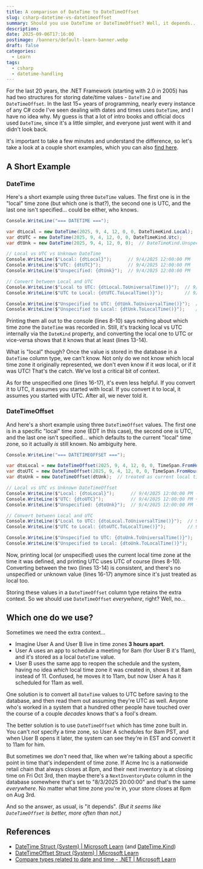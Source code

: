 ```yaml
---
title: A comparison of DateTime to DateTimeOffset
slug: csharp-datetime-vs-datetimeoffset
summary: Should you use DateTime or DateTimeOffset? Well, it depends...
description:
date: 2025-09-06T17:16:00
postimage: /banners/default-learn-banner.webp
draft: false
categories:
  - Learn
tags:
  - csharp
  - datetime-handling
---
```

For the last 20 years, the .NET Framework (starting with 2.0 in 2005) has had two structures for storing date/time values - `DateTime` and `DateTimeOffset`. In the last 15+ years of programming, nearly every instance of any C# code I've seen dealing with dates and times uses `DateTime`, and I have no idea why. My guess is that a lot of intro books and official docs used `DateTime`, since it's a little simpler, and everyone just went with it and didn't look back.

It's important to take a few minutes and understand the difference, so let's take a look at a couple short examples, which you can also [find here](https://dotnetfiddle.net/tyxO1X).

## A Short Example

### DateTime

Here's a short example using three `DateTime` values. The first one is in the "local" time zone (but which one is that?), the second one is UTC, and the last one isn't specified... could be either, who knows.

```csharp
Console.WriteLine("=== DATETIME ===");

var dtLocal = new DateTime(2025, 9, 4, 12, 0, 0, DateTimeKind.Local);
var dtUTC = new DateTime(2025, 9, 4, 12, 0, 0, DateTimeKind.Utc);
var dtUnk = new DateTime(2025, 9, 4, 12, 0, 0);  // DateTimeKind.Unspecified

// Local vs UTC vs Unknown DateTime
Console.WriteLine($"Local: {dtLocal}");      // 9/4/2025 12:00:00 PM
Console.WriteLine($"UTC: {dtUTC}");          // 9/4/2025 12:00:00 PM
Console.WriteLine($"Unspecified: {dtUnk}");  // 9/4/2025 12:00:00 PM

// Convert between Local and UTC
Console.WriteLine($"Local to UTC: {dtLocal.ToUniversalTime()}");  // 9/4/2025 4:00:00 PM
Console.WriteLine($"UTC to Local: {dtUTC.ToLocalTime()}");        // 9/4/2025 8:00:00 AM

Console.WriteLine($"Unspecified to UTC: {dtUnk.ToUniversalTime()}");  // 9/4/2025 4:00:00 PM
Console.WriteLine($"Unspecified to Local: {dtUnk.ToLocalTime()}");    // 9/4/2025 8:00:00 AM
```

Printing them all out to the console (lines 8-10) says nothing about which time zone the `DateTime` was recorded in. Still, it's tracking local vs UTC internally via the `DateKind` property, and converting the local one to UTC or vice-versa shows that it knows that at least (lines 13-14).

What is "local" though? Once the value is stored in the database in a `DateTime` column type, we can't know. Not only do we not know which local time zone it originally represented, we don't even know if it _was_ local, or if it was UTC! That's the catch. We've lost a critical bit of context.

As for the unspecified one (lines 16-17), it's even less helpful. If you convert it to UTC, it assumes you started with local. If you convert it to local, it assumes you started with UTC. After all, we never told it.

### DateTimeOffset

And here's a short example using three `DateTimeOffset` values. The first one is in a specific "local" time zone (EDT in this case), the second one is UTC, and the last one isn't specified... which defaults to the current "local" time zone, so it actually _is_ still known. No ambiguity here.

```csharp
Console.WriteLine("=== DATETIMEOFFSET ===");

var dtoLocal = new DateTimeOffset(2025, 9, 4, 12, 0, 0, TimeSpan.FromHours(-4));
var dtoUTC = new DateTimeOffset(2025, 9, 4, 12, 0, 0, TimeSpan.FromHours(0));
var dtoUnk = new DateTimeOffset(dtUnk);  // treated as current local time zone

// Local vs UTC vs Unknown DateTimeOffset
Console.WriteLine($"Local: {dtoLocal}");      // 9/4/2025 12:00:00 PM -04:00
Console.WriteLine($"UTC: {dtoUTC}");          // 9/4/2025 12:00:00 PM +00:00
Console.WriteLine($"Unspecified: {dtoUnk}");  // 9/4/2025 12:00:00 PM -04:00

// Convert between Local and UTC
Console.WriteLine($"Local to UTC: {dtoLocal.ToUniversalTime()}");  // 9/4/2025 4:00:00 PM +00:00
Console.WriteLine($"UTC to Local: {dtoUTC.ToLocalTime()}");        // 9/4/2025 8:00:00 AM -04:00

Console.WriteLine($"Unspecified to UTC: {dtoUnk.ToUniversalTime()}");  // 9/4/2025 4:00:00 PM +00:00
Console.WriteLine($"Unspecified to Local: {dtoUnk.ToLocalTime()}");    // 9/4/2025 12:00:00 PM -04:00
```

Now, printing local (or unspecified) uses the current local time zone at the time it was defined, and printing UTC uses UTC of course (lines 8-10). Converting between the two (lines 13-14) is consistent, and there's no unspecified or unknown value (lines 16-17) anymore since it's just treated as local too.

Storing these values in a `DateTimeOffset` column type retains the extra context. So we should use `DateTimeOffset` _everywhere_, right? Well, no...

## Which one do we use?

Sometimes we need the extra context...

- Imagine User A and User B live in time zones **3 hours apart**.
- User A uses an app to schedule a meeting for 8am (for User B it's 11am), and it's stored as a local `DateTime` value.
- User B uses the same app to reopen the schedule and the system, having no idea *which* local time zone it was created in, shows it at 8am instead of 11. Confused, he moves it to 11am, but now User A has it scheduled for 11am as well.

One solution is to convert all `DateTime` values to UTC before saving to the database, and then read them out assuming they're UTC as well. Anyone who's worked in a system that a hundred other people have touched over the course of a couple _decades_ knows that's a fool's dream.

The better solution is to use `DateTimeOffset` which has time zone built in. You can't _not_ specify a time zone, so User A schedules for 8am PST, and when User B opens it later, the system can see they're in EST and convert it to 11am for him.

But sometimes we _don't_ need that, like when we're talking about a specific point in time that's independent of time zone. If Acme Inc is a nationwide retail chain that always closes at 8pm, and their next inventory is at closing time on Fri Oct 3rd, then maybe there's a `NextInventoryDate` column in the database somewhere that's set to "8/3/2025 20:00:00" and that's the same *everywhere*. No matter what time zone you're in, your store closes at 8pm on Aug 3rd.

And so the answer, as usual, is "it depends". *(But it seems like `DateTimeOffset` is better, more often than not.)*

## References

- [DateTime Struct (System) | Microsoft Learn](https://learn.microsoft.com/en-us/dotnet/api/system.datetime?view=net-9.0) (and [DateTime.Kind](https://learn.microsoft.com/en-us/dotnet/api/system.datetime.kind?view=net-9.0))
- [DateTimeOffset Struct (System) | Microsoft Learn](https://learn.microsoft.com/en-us/dotnet/api/system.datetimeoffset?view=net-9.0)
- [Compare types related to date and time - .NET | Microsoft Learn](https://learn.microsoft.com/en-us/dotnet/standard/datetime/choosing-between-datetime)
